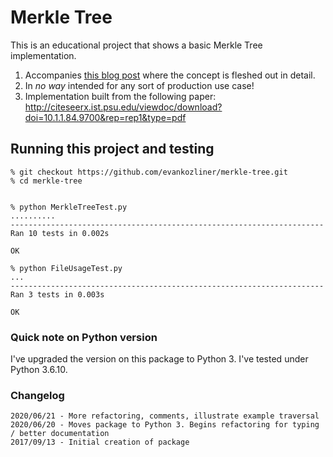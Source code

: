 # Merkle Tree

This is an educational project that shows a basic Merkle Tree implementation. 

1. Accompanies [this blog post](https://medium.com/@evankozliner/merkle-tree-introduction-4c44250e2da7) where the concept is fleshed out in detail.
2. In *no way* intended for any sort of production use case!
3. Implementation built from the following paper: http://citeseerx.ist.psu.edu/viewdoc/download?doi=10.1.1.84.9700&rep=rep1&type=pdf


## Running this project and testing

```
% git checkout https://github.com/evankozliner/merkle-tree.git
% cd merkle-tree


% python MerkleTreeTest.py
..........
----------------------------------------------------------------------
Ran 10 tests in 0.002s

OK

% python FileUsageTest.py
...
----------------------------------------------------------------------
Ran 3 tests in 0.003s

OK
```

### Quick note on Python version

I've upgraded the version on this package to Python 3. I've tested under Python
3.6.10. 

### Changelog

```
2020/06/21 - More refactoring, comments, illustrate example traversal
2020/06/20 - Moves package to Python 3. Begins refactoring for typing / better documentation
2017/09/13 - Initial creation of package
```

